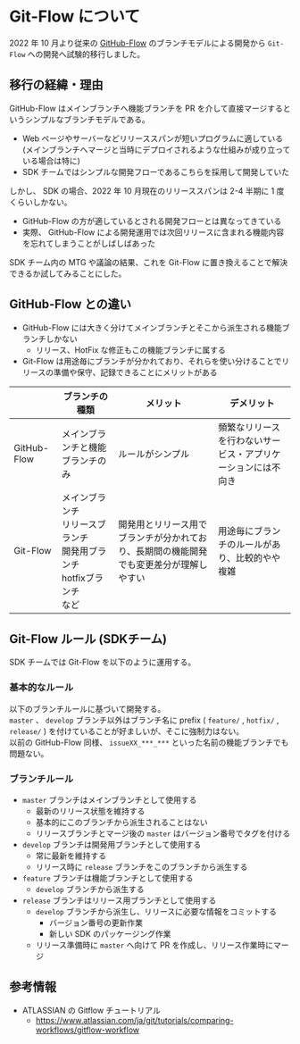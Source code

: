 # Git-Flow について

2022 年 10 月より従来の [GitHub-Flow](https://github.com/fan-ADN/nendSDK-Document-Private/wiki/AboutGitHub-Flow) のブランチモデルによる開発から `Git-Flow` への開発へ試験的移行しました。

## 移行の経緯・理由

GitHub-Flow はメインブランチへ機能ブランチを PR を介して直接マージするというシンプルなブランチモデルである。

- Web ページやサーバーなどリリーススパンが短いプログラムに適している(メインブランチへマージと当時にデプロイされるような仕組みが成り立っている場合は特に)
- SDK チームではシンプルな開発フローであるこちらを採用して開発していた

しかし、 SDK の場合、2022 年 10 月現在のリリーススパンは 2-4 半期に 1 度くらいしかない。

- GitHub-Flow の方が適しているとされる開発フローとは異なってきている
- 実際、 GitHub-Flow による開発運用では次回リリースに含まれる機能内容を忘れてしまうことがしばしばあった

SDK チーム内の MTG や議論の結果、これを Git-Flow に置き換えることで解決できるか試してみることにした。

## GitHub-Flow との違い

- GitHub-Flow には大きく分けてメインブランチとそこから派生される機能ブランチしかない
  - リリース、HotFix な修正もこの機能ブランチに属する
- Git-Flow は用途毎にブランチが分かれており、それらを使い分けることでリリースの準備や保守、記録できることにメリットがある

|             | ブランチの種類                                                                 | メリット                                                                               | デメリット                                                   |
|-------------|--------------------------------------------------------------------------------|----------------------------------------------------------------------------------------|--------------------------------------------------------------|
| GitHub-Flow | メインブランチと機能ブランチのみ                                               | ルールがシンプル                                                                       | 頻繁なリリースを行わないサービス・アプリケーションには不向き |
| Git-Flow    | メインブランチ<br>リリースブランチ<br>開発用ブランチ<br>hotfixブランチ<br>など | 開発用とリリース用でブランチが分かれており、長期間の機能開発でも変更差分が理解しやすい | 用途毎にブランチのルールがあり、比較的やや複雑               |

## Git-Flow ルール (SDKチーム)

SDK チームでは Git-Flow を以下のように運用する。

### 基本的なルール

以下のブランチルールに基づいて開発する。  
`master` 、 `develop` ブランチ以外はブランチ名に prefix ( `feature/` , `hotfix/` , `release/` ) を付けていることが好ましいが、そこに強制力はない。  
以前の GitHub-Flow 同様、 `issueXX_***_***` といった名前の機能ブランチでも問題ない。

### ブランチルール

- `master` ブランチはメインブランチとして使用する
  - 最新のリリース状態を維持する
  - 基本的にこのブランチから派生されることはない
  - リリースブランチとマージ後の `master` はバージョン番号でタグを付ける
- `develop` ブランチは開発用ブランチとして使用する
  - 常に最新を維持する
  - リリース時に `release` ブランチをこのブランチから派生する
- `feature` ブランチは機能ブランチとして使用する
  - `develop` ブランチから派生する
- `release` ブランチはリリース用ブランチとして使用する
  - `develop` ブランチから派生し、リリースに必要な情報をコミットする
    - バージョン番号の更新作業
    - 新しい SDK のパッケージング作業
  - リリース準備時に `master` へ向けて PR を作成し、リリース作業時にマージ

## 参考情報

- ATLASSIAN の Gitflow チュートリアル
  - https://www.atlassian.com/ja/git/tutorials/comparing-workflows/gitflow-workflow
